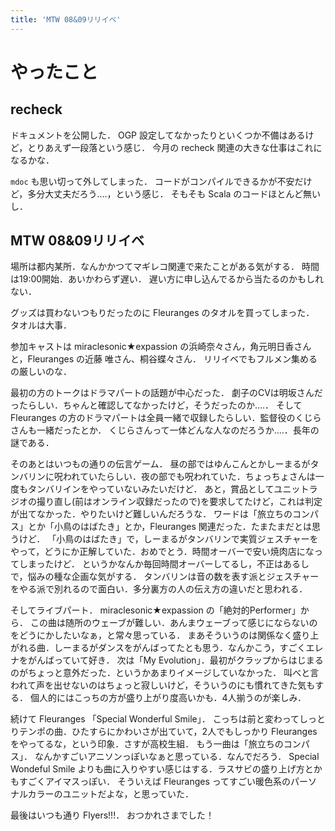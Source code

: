 ```yaml
---
title: 'MTW 08&09リリイベ'
---
```


# やったこと

## recheck

ドキュメントを公開した．
OGP 設定してなかったりといくつか不備はあるけど，とりあえず一段落という感じ．
今月の recheck 関連の大きな仕事はこれになるかな．

`mdoc` も思い切って外してしまった．
コードがコンパイルできるかが不安だけど，多分大丈夫だろう‥‥，という感じ．
そもそも Scala のコードほとんど無いし．

## MTW 08&09リリイベ

場所は都内某所．なんかかつてマギレコ関連で来たことがある気がする．
時間は19:00開始．あいかわらず遅い．
遅い方に申し込んでるから当たるのかもしれない．

グッズは買わないつもりだったのに Fleuranges のタオルを買ってしまった．
タオルは大事．

参加キャストは miraclesonic★expassion の浜崎奈々さん，角元明日香さんと，Fleuranges の近藤 唯さん、桐谷蝶々さん．
リリイベでもフルメン集めるの厳しいのな．

最初の方のトークはドラマパートの話題が中心だった．
劇子のCVは明坂さんだったらしい．ちゃんと確認してなかったけど，そうだったのか‥‥．
そして Fleuranges の方のドラマパートは全員一緒で収録したらしい．監督役のくじらさんも一緒だったとか．
くじらさんって一体どんな人なのだろうか‥‥．長年の謎である．

そのあとはいつもの通りの伝言ゲーム．
昼の部ではゆんこんとかしーまるがタンバリンに呪われていたらしい．夜の部でも呪われていた．ちょっちょさんは一度もタンバリインをやっていないみたいだけど．
あと，賞品としてユニットラジオの撮り直し(前はオンライン収録だったので)を要求してたけど，これは判定が出てなかった．やりたいけど難しいんだろうな．
ワードは「旅立ちのコンパス」とか「小鳥のはばたき」とか，Fleuranges 関連だった．たまたまだとは思うけど．
「小鳥のはばたき」で，しーまるがタンバリンで実質ジェスチャーをやって，どうにか正解していた．おめでとう．時間オーバーで安い焼肉店になってしまったけど．
というかなんか毎回時間オーバーしてるし，不正はあるしで，悩みの種な企画な気がする．
タンバリンは音の数を表す派とジェスチャーをやる派で別れるので面白い．多分裏方の人の伝え方の違いだと思われる．

そしてライブパート．
miraclesonic★expassion の「絶対的Performer」から．
この曲は随所のウェーブが難しい．あんまウェーブって感じにならないのをどうにかしたいなぁ，と常々思っている．
まあそういうのは関係なく盛り上がれる曲．しーまるがダンスをがんばってたとも思う．なんかこう，すごくエレナをがんばっていて好き．
次は「My Evolution」．最初がクラップからはじまるのがちょっと意外だった．というかあまりイメージしていなかった．
叫べと言われて声を出せないのはちょっと寂しいけど，そういうのにも慣れてきた気もする．
個人的にはこっちの方が盛り上がり度高いかも．4人揃うのが楽しみ．

続けて Fleuranges 「Special Wonderful Smile」．
こっちは前と変わってしっとりテンポの曲．ひたすらにかわいさが出ていて，2人でもしっかり Fleuranges をやってるな，という印象．さすが高校生組．
もう一曲は「旅立ちのコンパス」．
なんかすごいアニソンっぽいなぁと思っている．なんでだろう．
Special Wondeful Smile よりも曲に入りやすい感じはする．ラスサビの盛り上げ方とかもすごくアイマスっぽい．
そういえば Fleuranges ってすごい暖色系のパーソナルカラーのユニットだよな，と思っていた．

最後はいつも通り Flyers!!!．
おつかれさまでした！
